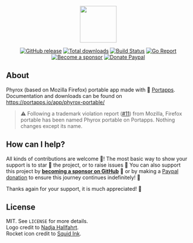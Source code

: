 <p align="center"><a href="https://portapps.io/app/phyrox-portable/" target="_blank"><img width="100" src="https://github.com/portapps/phyrox-portable/blob/master/res/papp.png"></a></p>

<p align="center">
  <a href="https://portapps.io/app/phyrox-portable/#download"><img src="https://img.shields.io/github/release/portapps/phyrox-portable.svg?style=flat-square" alt="GitHub release"></a>
  <a href="https://portapps.io/app/phyrox-portable/#download"><img src="https://img.shields.io/github/downloads/portapps/phyrox-portable/total.svg?style=flat-square" alt="Total downloads"></a>
  <a href="https://github.com/portapps/phyrox-portable/actions?workflow=build"><img src="https://img.shields.io/github/workflow/status/portapps/phyrox-portable/build?label=build&logo=github&style=flat-square" alt="Build Status"></a>
  <a href="https://goreportcard.com/report/github.com/portapps/phyrox-portable"><img src="https://goreportcard.com/badge/github.com/portapps/phyrox-portable?style=flat-square" alt="Go Report"></a>
  <br /><a href="https://github.com/sponsors/crazy-max"><img src="https://img.shields.io/badge/sponsor-crazy--max-181717.svg?logo=github&style=flat-square" alt="Become a sponsor"></a>
  <a href="https://www.paypal.me/crazyws"><img src="https://img.shields.io/badge/donate-paypal-00457c.svg?logo=paypal&style=flat-square" alt="Donate Paypal"></a>
</p>

## About

Phyrox (based on Mozilla Firefox) portable app made with 🚀 [Portapps](https://portapps.io).<br />
Documentation and downloads can be found on https://portapps.io/app/phyrox-portable/

> :warning: Following a trademark violation report ([#11](https://github.com/portapps/phyrox-portable/issues/11)) from Mozilla, Firefox portable has been named Phyrox portable on Portapps. Nothing changes except its name.

## How can I help?

All kinds of contributions are welcome :raised_hands:! The most basic way to show your support is to star :star2: the project, or to raise issues :speech_balloon: You can also support this project by [**becoming a sponsor on GitHub**](https://github.com/sponsors/crazy-max) :clap: or by making a [Paypal donation](https://www.paypal.me/crazyws) to ensure this journey continues indefinitely! :rocket:

Thanks again for your support, it is much appreciated! :pray:

## License

MIT. See `LICENSE` for more details.<br />
Logo credit to [Nadja Hallfahrt](http://blog.artcore-illustrations.de/).<br />
Rocket icon credit to [Squid Ink](http://thesquid.ink).
